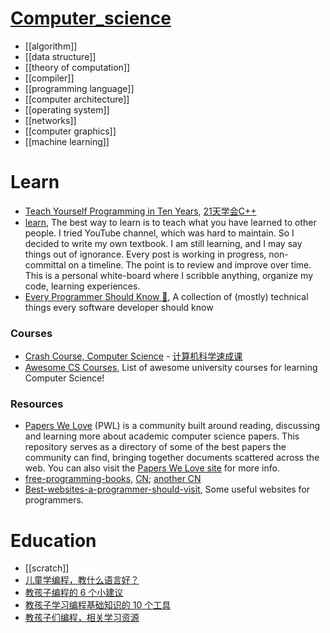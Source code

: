 # [Computer_science](https://en.wikipedia.org/wiki/Computer_science)
- [[algorithm]]
- [[data structure]]
- [[theory of computation]]
- [[compiler]]
- [[programming language]]
- [[computer architecture]]
- [[operating system]]
- [[networks]]
- [[computer graphics]]
- [[machine learning]]


# Learn
- [Teach Yourself Programming in Ten Years](http://norvig.com/21-days.html), [21天学会C++](http://coolshell.cn/articles/2250.html)
- [learn](https://github.com/gyuho/learn), The best way to learn is to teach what you have learned to other people. I tried YouTube channel, which was hard to maintain. So I decided to write my own textbook. I am still learning, and I may say things out of ignorance. Every post is working in progress, non-committal on a timeline. The point is to review and improve over time. This is a personal white-board where I scribble anything, organize my code, learning experiences.
- [Every Programmer Should Know 🤔](https://github.com/mtdvio/every-programmer-should-know), A collection of (mostly) technical things every software developer should know

### Courses
- [Crash Course, Computer Science](https://www.youtube.com/playlist?list=PL8dPuuaLjXtNlUrzyH5r6jN9ulIgZBpdo) - [计算机科学速成课](https://github.com/1c7/crash-course-computer-science-chinese)
- [Awesome CS Courses](https://github.com/prakhar1989/awesome-courses), List of awesome university courses for learning Computer Science!

### Resources
- [Papers We Love](https://github.com/papers-we-love/papers-we-love) (PWL) is a community built around reading, discussing and learning more about academic computer science papers. This repository serves as a directory of some of the best papers the community can find, bringing together documents scattered across the web. You can also visit the [Papers We Love site](http://paperswelove.org/) for more info.
- [free-programming-books](https://github.com/EbookFoundation/free-programming-books), [CN](https://github.com/EbookFoundation/free-programming-books/blob/master/free-programming-books-zh.md); [another CN](https://github.com/justjavac/free-programming-books-zh_CN)
- [Best-websites-a-programmer-should-visit](https://github.com/sdmg15/Best-websites-a-programmer-should-visit),  Some useful websites for programmers.



# Education
- [[scratch]]
- [儿童学编程，教什么语言好？](https://www.zhihu.com/question/19705160?wechatShare=1)
- [教孩子编程的 6 个小建议](http://blog.jobbole.com/95737/)
- [教孩子学习编程基础知识的 10 个工具](http://blog.jobbole.com/77291/)
- [教孩子们编程，相关学习资源](http://blog.jobbole.com/49786/)
